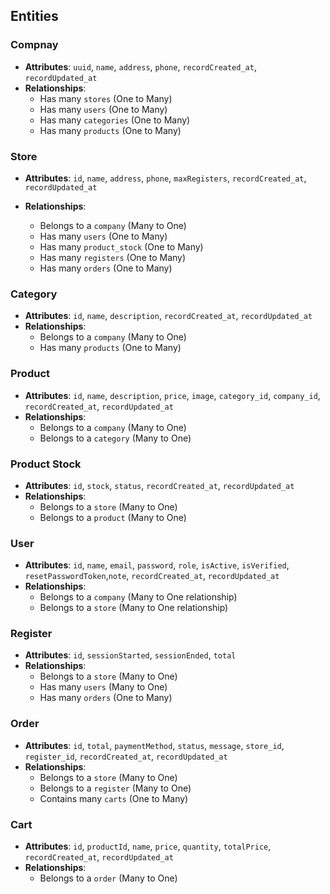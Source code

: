 ## Entities

### Compnay

- **Attributes**: `uuid`, `name`, `address`, `phone`, `recordCreated_at`, `recordUpdated_at`
- **Relationships**:
  - Has many `stores` (One to Many)
  - Has many `users` (One to Many)
  - Has many `categories` (One to Many)
  - Has many `products` (One to Many)

### Store

- **Attributes**: `id`, `name`, `address`, `phone`, `maxRegisters`, `recordCreated_at`, `recordUpdated_at`
- **Relationships**:

  - Belongs to a `company` (Many to One)
  - Has many `users` (One to Many)
  - Has many `product_stock` (One to Many)
  - Has many `registers` (One to Many)
  - Has many `orders` (One to Many)

### Category

- **Attributes**: `id`, `name`, `description`, `recordCreated_at`, `recordUpdated_at`
- **Relationships**:
  - Belongs to a `company` (Many to One)
  - Has many `products` (One to Many)

### Product

- **Attributes**: `id`, `name`, `description`, `price`, `image`, `category_id`, `company_id`, `recordCreated_at`, `recordUpdated_at`
- **Relationships**:
  - Belongs to a `company` (Many to One)
  - Belongs to a `category` (Many to One)

### Product Stock

- **Attributes**: `id`, `stock`, `status`, `recordCreated_at`, `recordUpdated_at`
- **Relationships**:
  - Belongs to a `store` (Many to One)
  - Belongs to a `product` (Many to One)

### User

- **Attributes**: `id`, `name`, `email`, `password`, `role`, `isActive`, `isVerified`, `resetPasswordToken`,`note`, `recordCreated_at`, `recordUpdated_at`
- **Relationships**:
  - Belongs to a `company` (Many to One relationship)
  - Belongs to a `store` (Many to One relationship)

### Register

- **Attributes**: `id`, `sessionStarted`, `sessionEnded`, `total`
- **Relationships**:
  - Belongs to a `store` (Many to One)
  - Has many `users` (Many to One)
  - Has many `orders` (One to Many)

### Order

- **Attributes**: `id`, `total`, `paymentMethod`, `status`, `message`, `store_id`, `register_id`, `recordCreated_at`, `recordUpdated_at`
- **Relationships**:
  - Belongs to a `store` (Many to One)
  - Belongs to a `register` (Many to One)
  - Contains many `carts` (One to Many)

### Cart

- **Attributes**: `id`, `productId`, `name`, `price`, `quantity`, `totalPrice`, `recordCreated_at`, `recordUpdated_at`
- **Relationships**:
  - Belongs to a `order` (Many to One)
